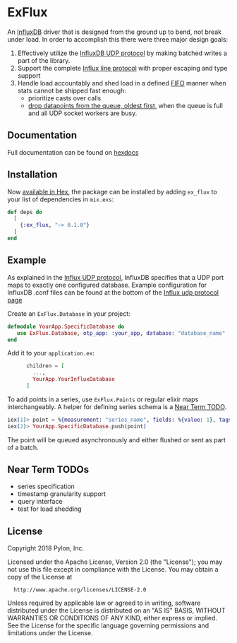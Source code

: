 # ExFlux

An [InfluxDB](https://www.influxdata.com/time-series-platform/influxdb/)
driver that is designed from the ground up to bend, not break under load. In order to accomplish this there were three major design goals:

1. Effectively utilize the [InfluxDB UDP
   protocol](https://github.com/influxdata/influxdb/blob/master/services/udp/README.md)
   by making batched writes a part of the library.
2. Support the complete [Influx line
   protocol](https://docs.influxdata.com/influxdb/v1.4/write_protocols/line_protocol_reference/)
   with proper escaping and type support
3. Handle load accountably and shed load in a defined [FIFO](https://en.wikipedia.org/wiki/FIFO_(computing_and_electronics)) manner when stats cannot be shipped
   fast enough:
   -  prioritize casts over calls 
   -  [drop datapoints from the queue, oldest first](https://clojuredocs.org/clojure.core.async/sliding-buffer), when the queue is full and all UDP socket workers are busy.
   

## Documentation

Full documentation can be found on [hexdocs](https://hexdocs.pm/ex_flux)


## Installation

Now [available in Hex](https://hex.pm/docs/publish), the package can be installed
by adding `ex_flux` to your list of dependencies in `mix.exs`:

```elixir
def deps do
  [
    {:ex_flux, "~> 0.1.0"}
  ]
end
```

## Example

As explained in the [Influx UDP protocol](https://github.com/influxdata/influxdb/blob/master/services/udp/README.md), InfluxDB specifies that a UDP port maps to
exactly one configured database. Example configuration for InfluxDB .conf files
can be found at the bottom of the [Influx udp protocol
page](https://github.com/influxdata/influxdb/blob/master/services/udp/README.md#config-examples)

Create an `ExFlux.Database` in your project:
```elixir
defmodule YourApp.SpecificDatabase do
   use ExFlux.Database, otp_app: :your_app, database: "database_name"
end
```

Add it to your `application.ex`:
```elixir
      children = [
        ...,
        YourApp.YourInfluxDatabase
      ]
```

To add points in a series, use `ExFlux.Points` or regular elixir maps interchangeably. A helper for defining series schema is a [Near Term TODO](https://github.com/pylon/ex_flux#near-term-todos).

```elixir
iex(1)> point = %{measurement: "series_name", fields: %{value: 1}, tags: %{}, timestamp: System.os_time(:nanosecond)}
iex(2)> YourApp.SpecificDatabase.push(point)
```

The point will be queued asynchronously and either flushed or sent as part of a batch.


## Near Term TODOs

* series specification
* timestamp granularity support
* query interface
* test for load shedding


## License

Copyright 2018 Pylon, Inc.

  Licensed under the Apache License, Version 2.0 (the "License");
  you may not use this file except in compliance with the License.
  You may obtain a copy of the License at

      http://www.apache.org/licenses/LICENSE-2.0

  Unless required by applicable law or agreed to in writing, software
  distributed under the License is distributed on an "AS IS" BASIS,
  WITHOUT WARRANTIES OR CONDITIONS OF ANY KIND, either express or implied.
  See the License for the specific language governing permissions and
  limitations under the License.
